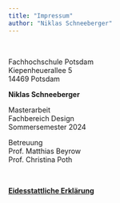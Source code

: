 ```yaml
---
title: "Impressum"
author: "Niklas Schneeberger"
---
```

<br>

Fachhochschule Potsdam  
Kiepenheuerallee 5  
14469 Potsdam

**Niklas Schneeberger**

Masterarbeit  
Fachbereich Design  
Sommersemester 2024  

Betreuung  
Prof. Matthias Beyrow  
Prof. Christina Poth

<br>

[<u>**Eidesstattliche Erklärung**</u>](/static/250824_EidesstattlicheErklärung.pdf)
